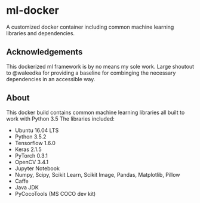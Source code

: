 # ml-docker
A customized docker container including common machine learning libraries and dependencies. 

## Acknowledgements
This dockerized ml framework is by no means my sole work. Large shoutout to @waleedka for 
providing a baseline for combinging the necessary dependencies in an accessible way.

## About
This docker build contains common machine learning libraries all built to work with Python 3.5
The libraries included:

- Ubuntu 16.04 LTS
- Python 3.5.2
- Tensorflow 1.6.0
- Keras 2.1.5
- PyTorch 0.3.1
- OpenCV 3.4.1
- Jupyter Notebook
- Numpy, Scipy, Scikit Learn, Scikit Image, Pandas, Matplotlib, Pillow
- Caffe
- Java JDK
- PyCocoTools (MS COCO dev kit)


